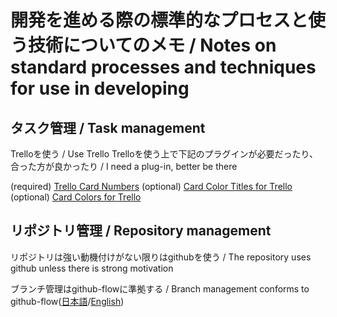 # 開発を進める際の標準的なプロセスと使う技術についてのメモ / Notes on standard processes and techniques for use in developing


## タスク管理 / Task management

Trelloを使う / Use Trello
Trelloを使う上で下記のプラグインが必要だったり、合った方が良かったり / I need a plug-in, better be there

(required) [Trello Card Numbers](https://chrome.google.com/webstore/detail/trello-card-numbers/kadpkdielickimifpinkknemjdipghaf)
(optional) [Card Color Titles for Trello](https://chrome.google.com/webstore/detail/card-color-titles-for-tre/hpmobkglehhleflhaefmfajhbdnjmgim)
(optional) [Card Colors for Trello](https://chrome.google.com/webstore/detail/card-colors-for-trello/nodlpencjjlohojddhflnahnfpfanbjm)

## リポジトリ管理 / Repository management

リポジトリは強い動機付けがない限りはgithubを使う / The repository uses github unless there is strong motivation

ブランチ管理はgithub-flowに準拠する / Branch management conforms to github-flow([日本語](https://gist.github.com/Gab-km/3705015)/[English](http://scottchacon.com/2011/08/31/github-flow.html))

